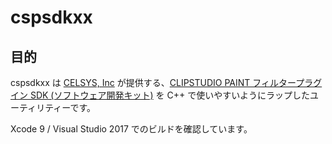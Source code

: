 # cspsdkxx

## 目的

cspsdkxx は [CELSYS, Inc][celsys] が提供する、[CLIPSTUDIO PAINT フィルタープラグイン SDK (ソフトウェア開発キット)][cspsdk] を C++ で使いやすいようにラップしたユーティリティーです。

Xcode 9 / Visual Studio 2017 でのビルドを確認しています。


[celsys]:https://www.celsys.co.jp
[cspsdk]:https://www.clip-studio.com/clip_site/download/clipstudiopaint/cspsdk
